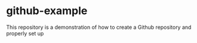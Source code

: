 # github-example
This repository is a demonstration of how to create a Github repository and properly set up
